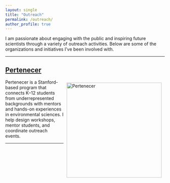 ```yaml
---
layout: single
title: "Outreach"
permalink: /outreach/
author_profile: true
---
```


I am passionate about engaging with the public and inspiring future scientists through a variety of outreach activities. Below are some of the organizations and initiatives I’ve been involved with.

---

## [Pertenecer](https://perteneceryoubelon.wixsite.com/website)

<img src="/images/pertencer.png" alt="Pertenecer" width="300" style="float: right; margin: 10px;">

Pertenecer is a Stanford-based program that connects K–12 students from underrepresented backgrounds with mentors and hands-on experiences in environmental sciences. I help design workshops, mentor students, and coordinate outreach events.

---

